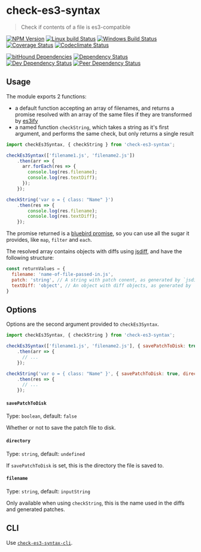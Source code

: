 # check-es3-syntax
> Check if contents of a file is es3-compatible

[![NPM Version][npm-image]][npm-url]
[![Linux build Status][travis-image]][travis-url]
[![Windows Build Status][appveyor-image]][appveyor-url]
[![Coverage Status][coveralls-image]][coveralls-url]
[![Codeclimate Status][codeclimate-image]][codeclimate-url]

[![bitHound Dependencies][bithound-image]][bithound-url]
[![Dependency Status][david-image]][david-url]
[![Dev Dependency Status][david-dev-image]][david-dev-url]
[![Peer Dependency Status][david-peer-image]][david-peer-url]

## Usage

The module exports 2 functions:

* a default function accepting an array of filenames, and returns a promise
  resolved with an array of the same files if they are transformed by
  [es3ify][es3ify-url]
* a named function `checkString`, which takes a string as it's first argument,
  and performs the same check, but only returns a single result

```js
import checkEs3Syntax, { checkString } from 'check-es3-syntax';

checkEs3Syntax(['filename1.js', 'filename2.js'])
    .then(arr => {
      arr.forEach(res => {
        console.log(res.filename);
        console.log(res.textDiff);
      });
    });

checkString('var o = { class: "Name" }')
    .then(res => {
        console.log(res.filename);
        console.log(res.textDiff);
    });
```

The promise returned is a [bluebird promise][bluebird-url], so you can use all
the sugar it provides, like `map`, `filter` and `each`.

The resolved array contains objects with diffs using [jsdiff][jsdiff-url], and
have the following structure:

```js
const returnValues = {
  filename: 'name-of-file-passed-in.js',
  patch: 'string', // A string with patch conent, as generated by `jsdiff.createPatch`
  textDiff: 'object', // An object with diff objects, as generated by `jsdiff.diffChars`
}
```

## Options
Options are the second argument provided to `checkEs3Syntax`.

```js
import checkEs3Syntax, { checkString } from 'check-es3-syntax';

checkEs3Syntax(['filename1.js', 'filename2.js'], { savePatchToDisk: true, directory: process.cwd() })
    .then(arr => {
      // ...
    });

checkString('var o = { class: "Name" }', { savePatchToDisk: true, directory: process.cwd(), filename: 'some file name' })
    .then(res => {
      // ...
    });
```

#### `savePatchToDisk`
Type: `boolean`, default: `false`

Whether or not to save the patch file to disk.

#### `directory`
Type: `string`, default: `undefined`

If `savePatchToDisk` is set, this is the directory the file is saved to.

#### `filename`
Type: `string`, default: `inputString`

Only available when using `checkString`, this is the name used in the diffs and
generated patches.

## CLI
Use [`check-es3-syntax-cli`](https://www.npmjs.com/package/check-es3-syntax-cli).


[travis-url]: https://travis-ci.org/SimenB/check-es3-syntax
[travis-image]: https://img.shields.io/travis/SimenB/check-es3-syntax.svg
[appveyor-url]: https://ci.appveyor.com/project/SimenB/check-es3-syntax
[appveyor-image]: https://ci.appveyor.com/api/projects/status/9rusr82fifik4gm3?svg=true
[coveralls-url]: https://coveralls.io/github/SimenB/check-es3-syntax
[coveralls-image]: https://img.shields.io/coveralls/SimenB/check-es3-syntax.svg
[codeclimate-url]: https://codeclimate.com/github/SimenB/check-es3-syntax
[codeclimate-image]: https://img.shields.io/codeclimate/github/SimenB/check-es3-syntax.svg
[npm-url]: https://npmjs.org/package/check-es3-syntax
[npm-image]: https://img.shields.io/npm/v/check-es3-syntax.svg
[bithound-url]: https://www.bithound.io/github/SimenB/check-es3-syntax/master/dependencies/npm
[bithound-image]: https://www.bithound.io/github/SimenB/check-es3-syntax/badges/dependencies.svg
[david-url]: https://david-dm.org/SimenB/check-es3-syntax
[david-image]: https://img.shields.io/david/SimenB/check-es3-syntax.svg
[david-dev-url]: https://david-dm.org/SimenB/check-es3-syntax#info=devDependencies
[david-dev-image]: https://img.shields.io/david/dev/SimenB/check-es3-syntax.svg
[david-peer-url]: https://david-dm.org/SimenB/check-es3-syntax#info=peerDependencies
[david-peer-image]: https://img.shields.io/david/peer/SimenB/check-es3-syntax.svg
[jsdiff-url]: https://github.com/kpdecker/jsdiff
[es3ify-url]: https://github.com/spicyj/es3ify
[bluebird-url]: https://github.com/petkaantonov/bluebird
